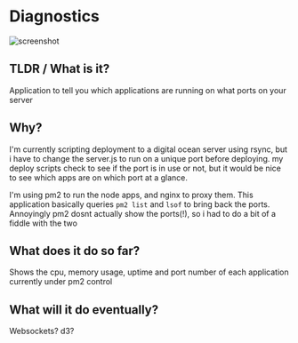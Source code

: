 # Diagnostics

![screenshot](https://s3.eu-west-2.amazonaws.com/io1937/screenshots/diagnostics.jpeg)


## TLDR / What is it?

Application to tell you which applications are running on what ports on your server

## Why?

I'm currently scripting deployment to a digital ocean server using rsync, but i have to change the server.js to run on a unique port before deploying. my deploy scripts check to see if the port is in use or not, but it would be nice to see which apps are on which port at a glance.

I'm using pm2 to run the node apps, and nginx to proxy them. This application basically queries `pm2 list` and `lsof` to bring back the ports. Annoyingly pm2 dosnt actually show the ports(!), so i had to do a bit of a fiddle with the two

## What does it do so far?

Shows the cpu, memory usage, uptime and port number of each application currently under pm2 control

## What will it do eventually?

Websockets? d3?
